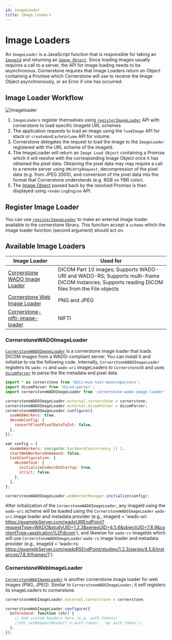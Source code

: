 ```yaml
---
id: imageLoader
title: Image Loaders
---
```


# Image Loaders

An `ImageLoader` is a JavaScript function that is responsible for taking an [`ImageId`](./imageId.md) and returning
an [`Image Object`](./images.md). Since loading images usually requires a call to a server, the API for image loading needs to be asynchronous. Cornerstone requires that Image Loaders return an Object containing a Promise which Cornerstone will use to receive the Image Object asynchronously, or an Error if one has occurred.

## Image Loader Workflow

![Imageloader](../../../assets/image-loader-workflow.png)

1. `ImageLoaders` register themselves using [`registerImageLoader`](/api/core/namespace/imageLoader#registerImageLoader) API with cornerstone to load specific ImageId URL schemes
2. The application requests to load an image using the `loadImage` API for stack or `createAndCacheVolume` API for volume.
3. Cornerstone delegates the request to load the image to the `ImageLoader` registered with the URL scheme of the imageId.
4. The ImageLoader will return an `Image Load Object` containing a Promise which it will resolve with the corresponding Image Object once it has obtained the pixel data. Obtaining the pixel data may may require a call to a remote server using `XMLHttpRequest`, decompression of the pixel data (e.g. from JPEG 2000), and conversion of the pixel data into the format that Cornerstone understands (e.g. RGB vs YBR color).
5. The [Image Object](./images.md) passed back by the resolved Promise is then displayed using `renderingEngine` API.

## Register Image Loader

You can use [`registerImageLoader`](/api/core/namespace/imageLoader#registerImageLoader) to make an external image loader available to the
cornerstone library. This function accept a `scheme` which the image loader function (second argument) should act on.

## Available Image Loaders

| Image Loader                                                                                      | Used for                                                                                                                                      |
| ------------------------------------------------------------------------------------------------- | --------------------------------------------------------------------------------------------------------------------------------------------- |
| [Cornerstone WADO Image Loader](https://github.com/cornerstonejs/cornerstoneWADOImageLoader)      | DICOM Part 10 images; Supports WADO-URI and WADO-RS; Supports multi-frame DICOM instances; Supports reading DICOM files from the File objects |
| [Cornerstone Web Image Loader](https://github.com/cornerstonejs/cornerstoneWebImageLoader)        | PNG and JPEG                                                                                                                                  |
| [Cornerstone-nifti-image-loader](https://github.com/cornerstonejs/cornerstone-nifti-image-loader) | NIFTI                                                                                                                                         |

### CornerstoneWADOImageLoader

[`CornerstoneWADOImageLoader`](https://github.com/cornerstonejs/cornerstoneWADOImageLoader) is a cornerstone image loader that loads DICOM images from a WADO-compliant server. You can install it and initialize to via the following code. Internally, `CornerstoneWADOImageLoader` registers its `wado-rs` and `wado-uri` imageLoaders to `Cornerstone3D` and uses [`dicomParser`](https://github.com/cornerstonejs/dicomParser) to parse the the metadata and pixel data.

```js
import * as cornerstone from '@alireza-test-monorepo/core';
import dicomParser from 'dicom-parser';
import cornerstoneWADOImageLoader from 'cornerstone-wado-image-loader';

cornerstoneWADOImageLoader.external.cornerstone = cornerstone;
cornerstoneWADOImageLoader.external.dicomParser = dicomParser;
cornerstoneWADOImageLoader.configure({
  useWebWorkers: true,
  decodeConfig: {
    convertFloatPixelDataToInt: false,
  },
});

var config = {
  maxWebWorkers: navigator.hardwareConcurrency || 1,
  startWebWorkersOnDemand: false,
  taskConfiguration: {
    decodeTask: {
      initializeCodecsOnStartup: true,
      strict: false,
    },
  },
};

cornerstoneWADOImageLoader.webWorkerManager.initialize(config);
```

After initialization of the `CornerstoneWADOImageLoader`, any imageId using the `wado-uri` scheme will be loaded using the `CornerstoneWADOImageLoader`
`wado-uri` image loader and metadata provider (e.g., imageId = 'wado-uri: https://exampleServer.com/wadoURIEndPoint?requestType=WADO&studyUID=1.2.3&seriesUID=4.5.6&objectUID=7.8.9&contentType=application%2Fdicom'), and likewise for `wado-rs` imageIds which will use
`CornerstoneWADOImageLoader` `wado-rs` image loader and metadata provider (e.g., imageId = 'wado-rs: https://exampleServer.com/wadoRSEndPoint/studies/1.2.3/series/4.5.6/instances/7.8.9/frames/1').

### CornerstoneWebImageLoader

[`CornerstoneWebImageLoader`](https://github.com/cornerstonejs/cornerstoneWebImageLoader) is another
cornerstone image loader for web images (PNG, JPEG). Similar to `CornerstoneWADOImageLoader`, it self registers
its imageLoaders to cornerstone.

```js
cornerstoneWebImageLoader.external.cornerstone = cornerstone;

cornerstoneWebImageLoader.configure({
  beforeSend: function (xhr) {
    // Add custom headers here (e.g. auth tokens)
    //xhr.setRequestHeader('x-auth-token', 'my auth token');
  },
});
```
